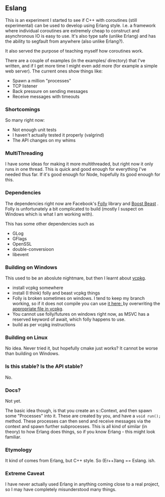 ## Eslang

This is an experiment I started to see if C++ with coroutines (still experimental) can be used to develop using Erlang style. I.e. a framework where individual coroutines are extremely cheap to construct and asynchronous IO is easy to use. It's also type safe (unlike Erlang) and has the ability to segfault from anywhere (also unlike Erlang?).

It also served the purpose of teaching myself how coroutines work.

There are a couple of examples (in the examples/ directory) that I've written, and if I get more time I might even add more (for example a simple web server). The current ones show things like:
* Spawn a million "processes"
* TCP listener
* Back pressure on sending messages
* Receive messages with timeouts


### Shortcomings

So many right now:

* Not enough unit tests
* I haven't actually tested it properly (valgrind)
* The API changes on my whims

### MultiThreading

I have some ideas for making it more multithreaded, but right now it only runs in one thread. This is quick and good enough for everything I've needed thus far. If it's good enough for Node, hopefully its good enough for this.

### Dependencies

The dependencies right now are Facebook's [Folly](https://github.com/facebook/folly) library and [Boost Beast](https://github.com/boostorg/beast) . 
Folly is unfortunately a bit complicated to build (mostly I suspect on Windows which is what I am working with).

This has some other dependencies such as
* GLog
* GFlags
* OpenSSL
* double-conversioon
* libevent

### Building on Windows

This used to be an aboslute nightmare, but then I learnt about [vcpkg](https://github.com/Microsoft/vcpkg).

* install vcpkg somewhere
* install (I think) folly and beast vcpkg things
* Folly is broken sometimes on windows. I tend to keep my branch working, so if it does not compile you can use [it here: ](https://github.com/dylanza/folly) by overwriting the [appropriate file in vcpkg](https://github.com/Microsoft/vcpkg/tree/master/ports/folly).
* You cannot use folly/futures on windows right now, as MSVC has a reserved keyword of await, which folly happens to use.
* build as per vcpkg instructions

### Building on Linux

No idea. Never tried it, but hopefully cmake just works? It cannot be worse than building on Windows.

### Is this stable? Is the API stable?
No.

### Docs?

Not yet.

The basic idea though, is that you create an s::Context, and then spawn some "Processes" into it. These are created by you, and have a `void run();`  method. These processes can then send and receive messages via the context and spawn further subprocesses. This is all kind of similar (in theory) to how Erlang does things, so if you know Erlang - this might look familiar.  

### Etymology

It kind of comes from Erlang, but C++ style. So (Er++)lang == Eslang. ish.

### Extreme Caveat

I have never actually used Erlang in anything coming close to a real project, so I may have completely misunderstood many things.